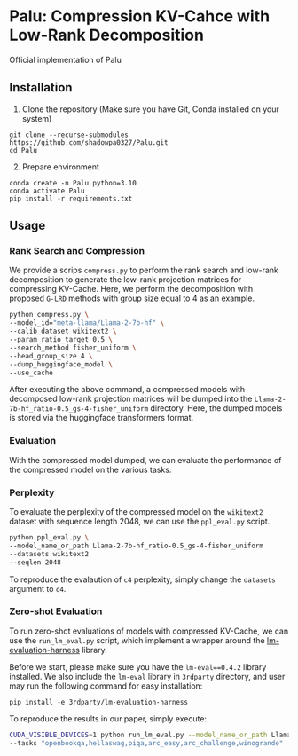 # Palu: Compression KV-Cahce with Low-Rank Decomposition
Official implementation of Palu
## Installation
1. Clone the repository (Make sure you have Git, Conda installed on your system)
```
git clone --recurse-submodules https://github.com/shadowpa0327/Palu.git
cd Palu
```

2. Prepare environment
```
conda create -n Palu python=3.10
conda activate Palu
pip install -r requirements.txt
```

## Usage
### Rank Search and Compression
We provide a scrips `compress.py` to perform the rank search and low-rank decomposition to generate the low-rank projection matrices for compressing KV-Cache. Here, we perform the decomposition with proposed `G-LRD` methods with group size equal to 4 as an example. 
```bash
python compress.py \
--model_id="meta-llama/Llama-2-7b-hf" \
--calib_dataset wikitext2 \
--param_ratio_target 0.5 \
--search_method fisher_uniform \
--head_group_size 4 \
--dump_huggingface_model \
--use_cache 
```

After executing the above command, a compressed models with decomposed low-rank projection matrices will be dumped into the `Llama-2-7b-hf_ratio-0.5_gs-4-fisher_uniform` directory. Here, the dumped models is stored via the huggingface transformers format. 

### Evaluation
With the compressed model dumped, we can evaluate the performance of the compressed model on the various tasks. 

### Perplexity
To evaluate the perplexity of the compressed model on the `wikitext2` dataset with sequence length 2048, we can use the `ppl_eval.py` script.
```bash
python ppl_eval.py \
--model_name_or_path Llama-2-7b-hf_ratio-0.5_gs-4-fisher_uniform
--datasets wikitext2
--seqlen 2048
```
To reproduce the evalaution of `c4` perplexity, simply change the `datasets` argument to `c4`. 

### Zero-shot Evaluation
To run zero-shot evaluations of models with compressed KV-Cache, we can use the `run_lm_eval.py` script, which implement a wrapper around the [lm-evaluation-harness](https://github.com/EleutherAI/lm-evaluation-harness/tree/big-refactor) library. 

Before we start, please make sure you have the `lm-eval==0.4.2` library installed. We also include the `lm-eval` library in `3rdparty` directory, and user may run the following command for easy installation:
```
pip install -e 3rdparty/lm-evaluation-harness
```

To reproduce the results in our paper, simply execute:
```bash 
CUDA_VISIBLE_DEVICES=1 python run_lm_eval.py --model_name_or_path Llama-2-7b-hf_ratio-0.5_gs-4-fisher_uniform \
--tasks "openbookqa,hellaswag,piqa,arc_easy,arc_challenge,winogrande"


